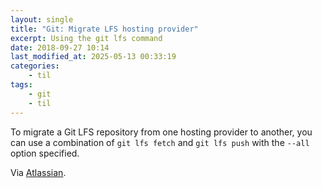 ```yaml
---
layout: single
title: "Git: Migrate LFS hosting provider"
excerpt: Using the git lfs command
date: 2018-09-27 10:14
last_modified_at: 2025-05-13 00:33:19
categories:
    - til
tags:
    - git
    - til
---
```


To migrate a Git LFS repository from one hosting provider to another,
you can use a combination of `git lfs fetch` and `git lfs push` with the `--all` option specified.

Via [Atlassian](https://www.atlassian.com/git/tutorials/git-lfs).

